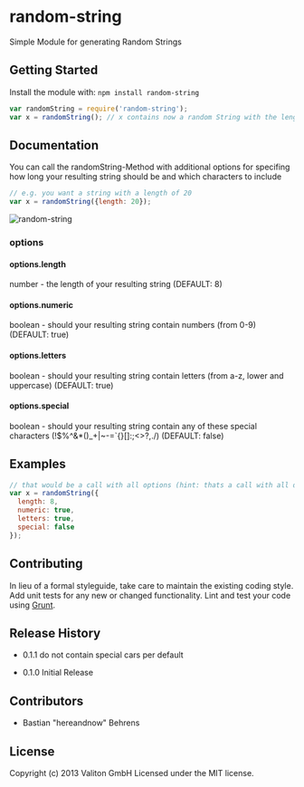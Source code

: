 # random-string

Simple Module for generating Random Strings

## Getting Started
Install the module with: `npm install random-string`

```javascript
var randomString = require('random-string');
var x = randomString(); // x contains now a random String with the length of 8
```

## Documentation

You can call the randomString-Method with additional options for specifing how long your resulting string should be and which characters to include

```javascript
// e.g. you want a string with a length of 20
var x = randomString({length: 20});
```

![random-string](https://api.travis-ci.org/ogt/node-random-string.png "random-string")

### options

#### options.length

number - the length of your resulting string (DEFAULT: 8)

#### options.numeric

boolean - should your resulting string contain numbers (from 0-9) (DEFAULT: true)

#### options.letters

boolean - should your resulting string contain letters (from a-z, lower and uppercase) (DEFAULT: true)

#### options.special

boolean - should your resulting string contain any of these special characters (!$%^&*()_+|~-=`{}[]:;<>?,./) (DEFAULT: false)


## Examples

```javascript
// that would be a call with all options (hint: thats a call with all defaults, und the options wouldnt be necessary in that case!)
var x = randomString({
  length: 8,
  numeric: true,
  letters: true,
  special: false
});
```

## Contributing
In lieu of a formal styleguide, take care to maintain the existing coding style. Add unit tests for any new or changed functionality. Lint and test your code using [Grunt](http://gruntjs.com/).


## Release History

- 0.1.1 do not contain special cars per default

- 0.1.0 Initial Release


## Contributors

- Bastian "hereandnow" Behrens

## License
Copyright (c) 2013 Valiton GmbH
Licensed under the MIT license.
